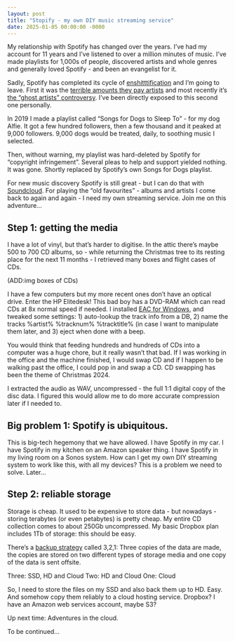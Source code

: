 ```yaml
---
layout: post
title: "Stopify - my own DIY music streaming service"
date: 2025-01-05 00:00:00 -0000
---
```

My relationship with Spotify has changed over the years. I’ve had my account for 11 years and I’ve listened to over a million minutes of music. I’ve made playlists for 1,000s of people, discovered artists and whole genres and generally loved Spotify - and been an evangelist for it. 

Sadly, Spotify has completed its cycle of [enshitttification](https://en.m.wikipedia.org/wiki/Enshittification) and I’m going to leave. First it was the [terrible amounts they pay artists](https://www.un-wrapped.online/#start) and most recently it’s [the “ghost artists” controversy](https://harpers.org/archive/2025/01/the-ghosts-in-the-machine-liz-pelly-spotify-musicians/). I’ve been directly exposed to this second one personally. 

In 2019 I made a playlist called “Songs for Dogs to Sleep To” - for my dog Alfie. It got a few hundred followers, then a few thousand and it peaked at 9,000 followers. 9,000 dogs would be treated, daily, to soothing music I selected. 

Then, without warning, my playlist was hard-deleted by Spotify for “copyright infringement”. Several pleas to help and support yielded nothing. It was gone. Shortly replaced by Spotify’s own Songs for Dogs playlist. 

For new music discovery Spotify is still great - but I can do that with [Soundcloud](https://soundcloud.com/discover). For playing the “old favourites” - albums and artists I come back to again and again - I need my own streaming service. Join me on this adventure…

## Step 1: getting the media

I have a lot of vinyl, but that’s harder to digitise. In the attic there’s maybe 500 to 700 CD albums, so - while returning the Christmas tree to its resting place for the next 11 months - I retrieved many boxes and flight cases of CDs. 

(ADD:img boxes of CDs)

I have a few computers but my more recent ones don’t have an optical drive. Enter the HP Elitedesk! This bad boy has a DVD-RAM which can read CDs at 8x normal speed if needed. I installed [EAC for Windows](https://www.exactaudiocopy.de/), and tweaked some settings: 1) auto-lookup the track info from a DB, 2) name the tracks %artist% %tracknum% %tracktitle% (in case I want to manipulate them later, and 3) eject when done with a beep. 

You would think that feeding hundreds and hundreds of CDs into a computer was a huge chore, but it really wasn’t that bad. If I was working in the office and the machine finished, I would swap CD and if I happen to be walking past the office, I could pop in and swap a CD. CD swapping has been the theme of Christmas 2024. 

I extracted the audio as WAV, uncompressed - the full 1:1 digital copy of the disc data. I figured this would allow me to do more accurate compression later if I needed to.

## Big problem 1: Spotify is ubiquitous. 

This is big-tech hegemony that we have allowed. 
I have Spotify in my car. I have Spotify in my kitchen on an Amazon speaker thing. I have Spotify in my living room on a Sonos system. How can I get my own DIY streaming system to work like this, with all my devices? This is a problem we need to solve. Later…

## Step 2: reliable storage

Storage is cheap. It used to be expensive to store data - but nowadays - storing terabytes (or even petabytes) is pretty cheap. My entire CD collection comes to about 250Gb uncompressed. My basic Dropbox plan includes 1Tb of storage: this should be easy. 

There’s a [backup strategy](https://en.wikipedia.org/wiki/Backup) called 3,2,1: Three copies of the data are made, the copies are stored on two different types of storage media and one copy of the data is sent offsite.

Three: SSD, HD and Cloud
Two: HD and Cloud
One: Cloud

So, I need to store the files on my SSD and also back them up to HD. Easy. And somehow copy them reliably to a cloud hosting service. Dropbox? I have an Amazon web services account, maybe S3?

Up next time: Adventures in the cloud. 

To be continued… 

